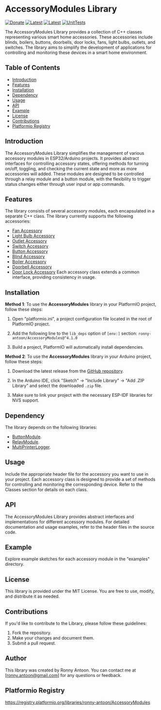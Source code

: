 # AccessoryModules Library

[![Donate](https://img.shields.io/badge/Donate-PayPal-green.svg)](https://www.paypal.com/donate/?hosted_button_id=BACPRJTAU4G4E)
[![Latest](https://img.shields.io/github/v/tag/ronny-antoon/AccessoryModules?color=red&label=last+release)](https://github.com/ronny-antoon/AccessoryModules/releases)
[![Latest](https://badges.registry.platformio.org/packages/ronny-antoon/library/AccessoryModules.svg)](https://registry.platformio.org/libraries/ronny-antoon/AccessoryModules)
[![UnitTests](https://github.com/ronny-antoon/AccessoryModules/actions/workflows/build-and-test-embeded.yaml/badge.svg)](https://github.com/ronny-antoon/AccessoryModules/actions/workflows/build-and-test-embeded.yaml)

The AccessoryModules Library provides a collection of C++ classes representing various smart home accessories. These accessories include blinds, boilers, buttons, doorbells, door locks, fans, light bulbs, outlets, and switches. The library aims to simplify the development of applications for controlling and monitoring these devices in a smart home environment.

## Table of Contents
- [Introduction](#introduction)
- [Features](#features)
- [Installation](#installation)
- [Dependency](#dependency)
- [Usage](#usage)
- [API](#API)
- [Example](#example)
- [License](#license)
- [Contributions](#contributions)
- [Platformio Registry](#platformio-registry)

## Introduction

The AccessoryModules Library simplifies the management of various accessory modules in ESP32/Arduino projects. It provides abstract interfaces for controlling accessory states, offering methods for turning on/off, toggling, and checking the current state and more as more accessories will added.
These modules are designed to be controlled through a relay module and a button module, with the flexibility to trigger status changes either through user input or app commands.

## Features

The library consists of several accessory modules, each encapsulated in a separate C++ class.
The library currently supports the following accessories:
- [Fan Accessory](https://github.com/ronny-antoon/AccessoryModules/blob/main/include/FanAccessory.hpp)
- [Light Bulb Accessory](https://github.com/ronny-antoon/AccessoryModules/blob/main/include/LightBulbAccessory.hpp)
- [Outlet Accessory](https://github.com/ronny-antoon/AccessoryModules/blob/main/include/OutletAccessory.hpp)
- [Switch Accessory](https://github.com/ronny-antoon/AccessoryModules/blob/main/include/SwitchAccessory.hpp)
- [Button Accessory](https://github.com/ronny-antoon/AccessoryModules/blob/main/include/ButtonAccessory.hpp)
- [Blind Accessory](https://github.com/ronny-antoon/AccessoryModules/blob/main/include/BlindAccessory.hpp)
- [Boiler Accessory](https://github.com/ronny-antoon/AccessoryModules/blob/main/include/BoilerAccessory.hpp)
- [Doorbell Accessory](https://github.com/ronny-antoon/AccessoryModules/blob/main/include/DoorbellAccessory.hpp)
- [Door Lock Accessory](https://github.com/ronny-antoon/AccessoryModules/blob/main/include/DoorLockAccessory.hpp)
Each accessory class extends a common interface, providing consistency in usage.

## Installation

**Method 1**:
To use the **AccessoryModules** library in your PlatformIO project, follow these steps:

1. Open "platformio.ini", a project configuration file located in the root of PlatformIO project.

2. Add the following line to the `lib_deps` option of `[env:]` section:
`ronny-antoon/AccessoryModules@^4.1.0`

3. Build a project, PlatformIO will automatically install dependencies.

**Method 2**:
To use the **AccessoryModules** library in your Arduino project, follow these steps:

1. Download the latest release from the [GitHub repository](https://github.com/ronny-antoon/AccessoryModules).

2. In the Arduino IDE, click "Sketch" -> "Include Library" -> "Add .ZIP Library" and select the downloaded `.zip` file.

3. Make sure to link your project with the necessary ESP-IDF libraries for NVS support.

## Dependency

The library depends on the following libraries:
- [ButtonModule](https://github.com/ronny-antoon/ButtonModule).
- [RelayModule](https://github.com/ronny-antoon/RelayModule).
- [MultiPrinterLogger](https://github.com/ronny-antoon/MultiPrinterLogger).

## Usage

Include the appropriate header file for the accessory you want to use in your project. Each accessory class is designed to provide a set of methods for controlling and monitoring the corresponding device. Refer to the Classes section for details on each class.

## API

The AccessoryModules Library provides abstract interfaces and implementations for different accessory modules. For detailed documentation and usage examples, refer to the header files in the source code.

## Example

Explore example sketches for each accessory module in the "examples" directory.

## License

This library is provided under the MIT License. You are free to use, modify, and distribute it as needed.

## Contributions

If you'd like to contribute to the Library, please follow these guidelines:
1. Fork the repository.
2. Make your changes and document them.
3. Submit a pull request.

## Author

This library was created by Ronny Antoon. You can contact me at [ronny.antoon@gmail.com] for any questions or feedback.

## Platformio Registry

https://registry.platformio.org/libraries/ronny-antoon/AccessoryModules